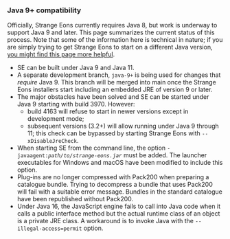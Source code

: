 ### Java 9+ compatibility

Officially, Strange Eons currently requires Java 8, but work is underway to support Java 9 and later. This page summarizes the current status of this process. Note that some of the information here is technical in nature; if you are simply trying to get Strange Eons to start on a different Java version, [you might find this page more helpful](um-install-other.md).

- SE can be built under Java 9 and Java 11.
- A separate development branch, `java-9+` is being used for changes that *require* Java 9. This branch will be merged into main once the Strange Eons installers start including an embedded JRE of version 9 or later.
- The major obstacles have been solved and SE can be started under Java 9 starting with build 3970. However:
  - build 4163 will refuse to start in newer versions except in development mode;
  - subsequent versions (3.2+) will allow running under Java 9 through 11; this check can be bypassed by starting Strange Eons with `--xDisableJreCheck`.
- When starting SE from the command line, the option <code>-javaagent:<em>path/to/strange-eons.jar</em></code> must be added. The launcher executables for Windows and macOS have been modified to include this option.
- Plug-ins are no longer compressed with Pack200 when preparing a catalogue bundle. Trying to decompress a bundle that uses Pack200 will fail with a suitable error message. Bundles in the standard catalogue have been republished without Pack200.
- Under Java 16, the JavaScript engine fails to call into Java code when it calls a public interface method but the actual runtime class of an object is a private JRE class. A workaround is to invoke Java with the `--illegal-access=permit` option.